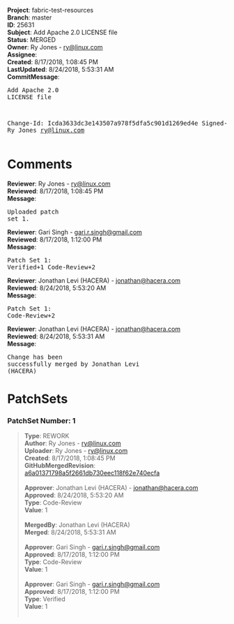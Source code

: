 <strong>Project</strong>: fabric-test-resources<br><strong>Branch</strong>: master<br><strong>ID</strong>: 25631<br><strong>Subject</strong>: Add Apache 2.0 LICENSE file<br><strong>Status</strong>: MERGED<br><strong>Owner</strong>: Ry Jones - ry@linux.com<br><strong>Assignee</strong>:<br><strong>Created</strong>: 8/17/2018, 1:08:45 PM<br><strong>LastUpdated</strong>: 8/24/2018, 5:53:31 AM<br><strong>CommitMessage</strong>:<br><pre>Add Apache 2.0 LICENSE file

Change-Id: Icda3633dc3e143507a978f5dfa5c901d1269ed4e
Signed-off-by: Ry Jones <ry@linux.com>
</pre><h1>Comments</h1><strong>Reviewer</strong>: Ry Jones - ry@linux.com<br><strong>Reviewed</strong>: 8/17/2018, 1:08:45 PM<br><strong>Message</strong>: <pre>Uploaded patch set 1.</pre><strong>Reviewer</strong>: Gari Singh - gari.r.singh@gmail.com<br><strong>Reviewed</strong>: 8/17/2018, 1:12:00 PM<br><strong>Message</strong>: <pre>Patch Set 1: Verified+1 Code-Review+2</pre><strong>Reviewer</strong>: Jonathan Levi (HACERA) - jonathan@hacera.com<br><strong>Reviewed</strong>: 8/24/2018, 5:53:20 AM<br><strong>Message</strong>: <pre>Patch Set 1: Code-Review+2</pre><strong>Reviewer</strong>: Jonathan Levi (HACERA) - jonathan@hacera.com<br><strong>Reviewed</strong>: 8/24/2018, 5:53:31 AM<br><strong>Message</strong>: <pre>Change has been successfully merged by Jonathan Levi (HACERA)</pre><h1>PatchSets</h1><h3>PatchSet Number: 1</h3><blockquote><strong>Type</strong>: REWORK<br><strong>Author</strong>: Ry Jones - ry@linux.com<br><strong>Uploader</strong>: Ry Jones - ry@linux.com<br><strong>Created</strong>: 8/17/2018, 1:08:45 PM<br><strong>GitHubMergedRevision</strong>: [a6a01371798a5f2661db730eec118f62e740ecfa](https://github.com/hyperledger/fabric-test-resources/commit/a6a01371798a5f2661db730eec118f62e740ecfa)<br><br><strong>Approver</strong>: Jonathan Levi (HACERA) - jonathan@hacera.com<br><strong>Approved</strong>: 8/24/2018, 5:53:20 AM<br><strong>Type</strong>: Code-Review<br><strong>Value</strong>: 1<br><br><strong>MergedBy</strong>: Jonathan Levi (HACERA)<br><strong>Merged</strong>: 8/24/2018, 5:53:31 AM<br><br><strong>Approver</strong>: Gari Singh - gari.r.singh@gmail.com<br><strong>Approved</strong>: 8/17/2018, 1:12:00 PM<br><strong>Type</strong>: Code-Review<br><strong>Value</strong>: 1<br><br><strong>Approver</strong>: Gari Singh - gari.r.singh@gmail.com<br><strong>Approved</strong>: 8/17/2018, 1:12:00 PM<br><strong>Type</strong>: Verified<br><strong>Value</strong>: 1<br><br></blockquote>